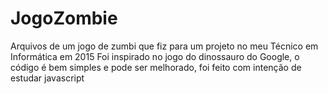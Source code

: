 # JogoZombie
 Arquivos de um jogo de zumbi que fiz para um projeto no meu Técnico em Informática em 2015
Foi inspirado no jogo do dinossauro do Google, o código é bem simples e pode ser melhorado, foi feito com intenção de estudar javascript
